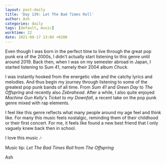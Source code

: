 ```yaml
---
layout: post-daily
title: 'Day 139: Let The Bad Times Roll'
author: Ash
categories: daily
tags: [default, music]
worktime: 22
date: 2021-09-17 13:04 +0200
---
```

Even though I was born in the perfect time to live through the great pop punk era of the 2000s, I didn't actually start listening to this genre until around 2019. Back then, when I was on my semester abroad in Japan, I started listening to Sum 41, namely their 2004 album *Chuck*. 

I was instantly hooked from the energetic vibe and the catchy lyrics and melodies. And thus begin my journey through listening to some of the greatest pop punk bands of all time. From *Sum 41* and *Green Day* to *The Offspring* and recently also *Zebrahead*. After a while, I also quite enjoyed *Machine Gun Kelly*'s *Ticket to my Downfall*, a recent take on the pop punk genre mixed with rap elements.

I feel like this genre reflects what many people around my age feel and think like. For many this music feels nostalgic, reminding them of their childhood or their first concert. For me, it feels like found a new best friend that I only vaguely knew back then in school. 

I love this music 🎶

Music tip: *Let The Bad Times Roll* from *The Offspring*

Ash

